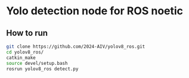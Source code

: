 # Yolo detection node for ROS noetic
## How to run
```bash
git clone https://github.com/2024-AIV/yolov8_ros.git
cd yolov8_ros/
catkin_make
source devel/setup.bash
rosrun yolov8_ros detect.py
```